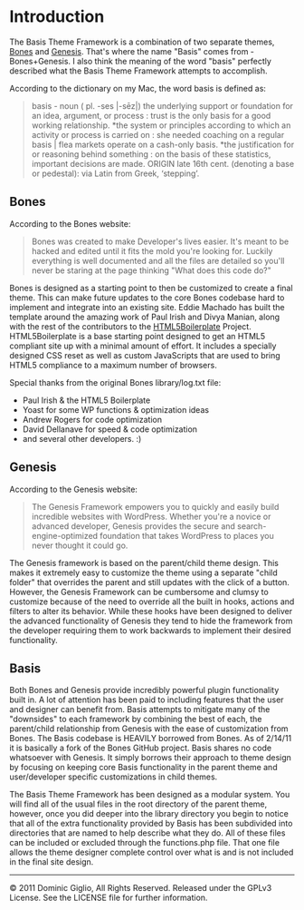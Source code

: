 Introduction
============

The Basis Theme Framework is a combination of two separate themes, [Bones](http://themble.com/bones/) and [Genesis](http://www.studiopress.com/themes/genesis). That's where the name "Basis" comes from - Bones+Genesis. I also think the meaning of the word "basis" perfectly described what the Basis Theme Framework attempts to accomplish.

According to the dictionary on my Mac, the word basis is defined as:

> basis -
> noun ( pl. -ses |-sēz|)
> the underlying support or foundation for an idea, argument, or process : trust is the only basis for a good working relationship.
> *the system or principles according to which an activity or process is carried on : she needed coaching on a regular basis | flea markets operate on a cash-only basis.
> *the justification for or reasoning behind something : on the basis of these statistics, important decisions are made.
> ORIGIN late 16th cent. (denoting a base or pedestal): via Latin from Greek, ‘stepping’.

Bones
-----

According to the Bones website:

> Bones was created to make Developer's lives easier. It's meant to be hacked and edited until it fits the mold you're looking for. Luckily everything is well documented and all the files are detailed so you'll never be staring at the page thinking "What does this code do?"

Bones is designed as a starting point to then be customized to create a final theme. This can make future updates to the core Bones codebase hard to implement and integrate into an existing site. Eddie Machado has built the template around the amazing work of Paul Irish and Divya Manian, along with the rest of the contributors to the [HTML5Boilerplate](http://html5boilerplate.com/) Project. HTML5Boilerplate is a base starting point designed to get an HTML5 compliant site up with a minimal amount of effort. It includes a specially designed CSS reset as well as custom JavaScripts that are used to bring HTML5 compliance to a maximum number of browsers.

Special thanks from the original Bones library/log.txt file:  

* Paul Irish & the HTML5 Boilerplate  
* Yoast for some WP functions & optimization ideas  
* Andrew Rogers for code optimization  
* David Dellanave for speed & code optimization  
* and several other developers. :)  

Genesis
-------

According to the Genesis website:

> The Genesis Framework empowers you to quickly and easily build incredible websites with WordPress. Whether you're a novice or advanced developer, Genesis provides the secure and search-engine-optimized foundation that takes WordPress to places you never thought it could go.

The Genesis framework is based on the parent/child theme design. This makes it extremely easy to customize the theme using a separate "child folder" that overrides the parent and still updates with the click of a button. However, the Genesis Framework can be cumbersome and clumsy to customize because of the need to override all the built in hooks, actions and filters to alter its behavior. While these hooks have been designed to deliver the advanced functionality of Genesis they tend to hide the framework from the developer requiring them to work backwards to implement their desired functionality.

Basis
-----

Both Bones and Genesis provide incredibly powerful plugin functionality built in. A lot of attention has been paid to including features that the user and designer can benefit from. Basis attempts to mitigate many of the "downsides" to each framework by combining the best of each, the parent/child relationship from Genesis with the ease of customization from Bones. The Basis codebase is HEAVILY borrowed from Bones. As of 2/14/11 it is basically a fork of the Bones GitHub project. Basis shares no code whatsoever with Genesis. It simply borrows their approach to theme design by focusing on keeping core Basis functionality in the parent theme and user/developer specific customizations in child themes.

The Basis Theme Framework has been designed as a modular system. You will find all of the usual files in the root directory of the parent theme, however, once you did deeper into the library directory you begin to notice that all of the extra functionality provided by Basis has been subdivided into directories that are named to help describe what they do. All of these files can be included or excluded through the functions.php file. That one file allows the theme designer complete control over what is and is not included in the final site design.

- - -

&copy; 2011 Dominic Giglio, All Rights Reserved. Released under the GPLv3 License. See the LICENSE file for further information.
